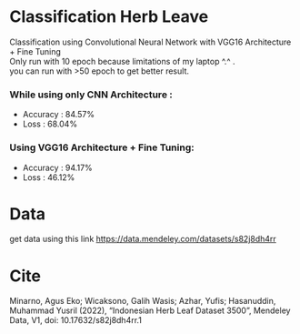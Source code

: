 # Classification Herb Leave
Classification using Convolutional Neural Network with VGG16 Architecture + Fine Tuning <br>
Only run with 10 epoch because limitations of my laptop ^.^ .<br>
you can run with >50 epoch to get better result.<br>
### While using only CNN Architecture :<br>
- Accuracy : 84.57%<br>
- Loss : 68.04%<br>
### Using VGG16 Architecture + Fine Tuning:<br>
- Accuracy : 94.17%<br>
- Loss : 46.12%<br>
# Data
get data using this link https://data.mendeley.com/datasets/s82j8dh4rr
# Cite 
Minarno, Agus Eko; Wicaksono, Galih Wasis; Azhar, Yufis; Hasanuddin, Muhammad Yusril (2022), “Indonesian Herb Leaf Dataset 3500”, Mendeley Data, V1, doi: 10.17632/s82j8dh4rr.1

